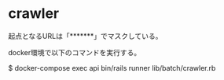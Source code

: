# crawler

起点となるURLは「*******」でマスクしている。

docker環境で以下のコマンドを実行する。

$ docker-compose exec api bin/rails runner lib/batch/crawler.rb
